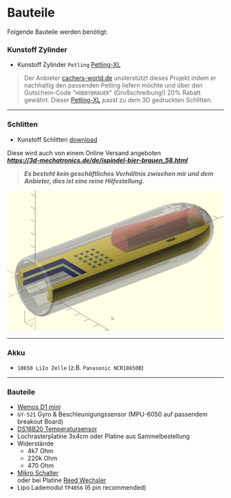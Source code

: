 # Bauteile

Folgende Bauteile werden benötigt:

###  Kunstoff Zylinder

- Kunstoff Zylinder `Petling` [Petling-XL](http://cachers-world.de/de/Petling-XL)
> Der Anbieter [cachers-world.de](http://cachers-world.de/de/Petling-XL) unsterstützt dieses Projekt indem er nachhaltig den passenden Petling liefern möchte und über den Gutschein-Code "`HOBBYBRAUER`"  (Großschreibung!) 20% Rabatt gewährt. 
Dieser [Petling-XL](http://cachers-world.de/de/Petling-XL) passt zu dem 3D gedruckten Schlitten.
***
### Schlitten
- Kunstoff Schlitten [download](https://github.com/universam1/iSpindel/raw/master/drawer/)

Diese wird auch von einem Online Versand angeboten  
***https://3d-mechatronics.de/de/ispindel-bier-brauen_58.html***

> ***Es besteht kein geschäftliches Verhältnis zwischen mir und dem Anbieter, dies ist eine reine Hilfestellung.***

![Schlitten](../pics/Schlitten_cad.jpg)
***
### Akku
- `18650 LiIo Zelle` (z.B. `Panasonic NCR18650B`)
*** 
### Bauteile

- [Wemos D1 mini](https://www.wemos.cc/product/d1-mini.html)
- `GY-521` Gyro & Beschleunigungssensor (MPU-6050 auf passendem breakout Board)
- [DS18B20 Temperatursensor](https://www.maximintegrated.com/en/products/analog/sensors-and-sensor-interface/DS18B20.html)
- Lochrasterplatine 3x4cm oder Platine aus Sammelbestellung
- Widerstände
  - 4k7 Ohm
  - 220k Ohm
  - 470 Ohm
- [Mikro Schalter](http://www.reichelt.de/Schiebeschalter/SS-ESP201/3/index.html?ACTION=3&LA=446&ARTICLE=112179&GROUPID=7595&artnr=SS+ESP201&SEARCH=SS%2BESP201)  
oder bei Platine [Reed Wechsler](http://www.reichelt.de/Reedrelais/KSK-1C90/3/index.html?ACTION=3&LA=446&ARTICLE=27696&GROUPID=7617&artnr=KSK+1C90&SEARCH=KSK%2B1C90)   
- Lipo Lademodul `TP4056` (6 pin recommended)



